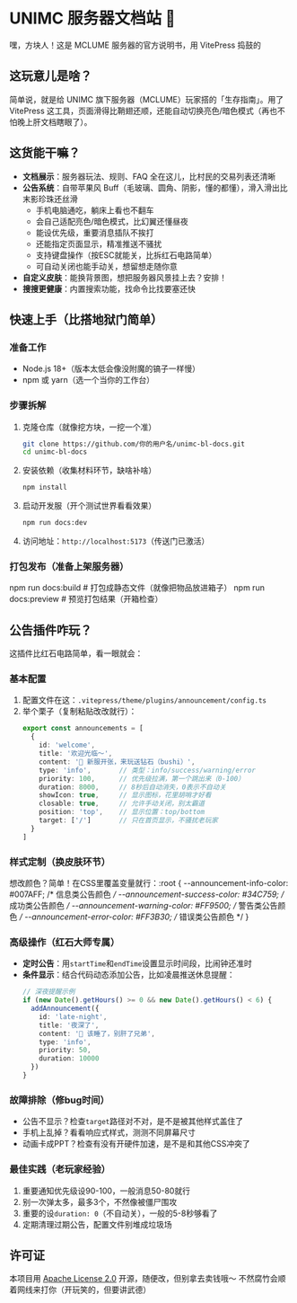 # UNIMC 服务器文档站 🚀

嘿，方块人！这是 MCLUME 服务器的官方说明书，用 VitePress 捣鼓的

## 这玩意儿是啥？

简单说，就是给 UNIMC 旗下服务器（MCLUME）玩家搭的「生存指南」。用了 VitePress 这工具，页面滑得比鞘翅还顺，还能自动切换亮色/暗色模式（再也不怕晚上肝文档瞎眼了）。

## 这货能干嘛？

- **文档展示**：服务器玩法、规则、FAQ 全在这儿，比村民的交易列表还清晰
- **公告系统**：自带苹果风 Buff（毛玻璃、圆角、阴影，懂的都懂），滑入滑出比末影珍珠还丝滑
  - 手机电脑通吃，躺床上看也不翻车
  - 会自己适配亮色/暗色模式，比幻翼还懂昼夜
  - 能设优先级，重要消息插队不挨打
  - 还能指定页面显示，精准推送不骚扰
  - 支持键盘操作（按ESC就能关，比拆红石电路简单）
  - 可自动关闭也能手动关，想留想走随你意
- **自定义皮肤**：能换背景图，想把服务器风景挂上去？安排！
- **搜搜更健康**：内置搜索功能，找命令比找要塞还快

## 快速上手（比搭地狱门简单）

### 准备工作

- Node.js 18+（版本太低会像没附魔的镐子一样慢）
- npm 或 yarn（选一个当你的工作台）

### 步骤拆解

1. 克隆仓库（就像挖方块，一挖一个准）
   ```bash
   git clone https://github.com/你的用户名/unimc-bl-docs.git
   cd unimc-bl-docs
   ```

2. 安装依赖（收集材料环节，缺啥补啥）
   ```bash
   npm install
   ```

3. 启动开发服（开个测试世界看看效果）
   ```bash
   npm run docs:dev
   ```

4. 访问地址：`http://localhost:5173`（传送门已激活）

### 打包发布（准备上架服务器）
npm run docs:build  # 打包成静态文件（就像把物品放进箱子）
npm run docs:preview  # 预览打包结果（开箱检查）
## 公告插件咋玩？

这插件比红石电路简单，看一眼就会：

### 基本配置

1. 配置文件在这：`.vitepress/theme/plugins/announcement/config.ts`
2. 举个栗子（复制粘贴改改就行）：
   ```typescript
   export const announcements = [
     {
       id: 'welcome',
       title: '欢迎光临～',
       content: '🎉 新服开张，来玩送钻石（bushi）',
       type: 'info',       // 类型：info/success/warning/error
       priority: 100,      // 优先级拉满，第一个跳出来（0-100）
       duration: 8000,     // 8秒后自动消失，0表示不自动关
       showIcon: true,     // 显示图标，花里胡哨才好看
       closable: true,     // 允许手动关闭，别太霸道
       position: 'top',    // 显示位置：top/bottom
       target: ['/']       // 只在首页显示，不骚扰老玩家
     }
   ]
   ```

### 样式定制（换皮肤环节）

想改颜色？简单！在CSS里覆盖变量就行：:root {
  --announcement-info-color: #007AFF;    /* 信息类公告颜色 */
  --announcement-success-color: #34C759; /* 成功类公告颜色 */
  --announcement-warning-color: #FF9500; /* 警告类公告颜色 */
  --announcement-error-color: #FF3B30;   /* 错误类公告颜色 */
}
### 高级操作（红石大师专属）

- **定时公告**：用`startTime`和`endTime`设置显示时间段，比闹钟还准时
- **条件显示**：结合代码动态添加公告，比如凌晨推送休息提醒：
  ```typescript
  // 深夜提醒示例
  if (new Date().getHours() >= 0 && new Date().getHours() < 6) {
    addAnnouncement({
      id: 'late-night',
      title: '夜深了',
      content: '🌙 该睡了，别肝了兄弟',
      type: 'info',
      priority: 50,
      duration: 10000
    })
  }
  ```

### 故障排除（修bug时间）

- 公告不显示？检查`target`路径对不对，是不是被其他样式盖住了
- 手机上乱掉？看看响应式样式，测测不同屏幕尺寸
- 动画卡成PPT？检查有没有开硬件加速，是不是和其他CSS冲突了

### 最佳实践（老玩家经验）

1. 重要通知优先级设90-100，一般消息50-80就行
2. 别一次弹太多，最多3个，不然像被僵尸围攻
3. 重要的设`duration: 0`（不自动关），一般的5-8秒够看了
4. 定期清理过期公告，配置文件别堆成垃圾场

## 许可证

本项目用 [Apache License 2.0](LICENSE) 开源，随便改，但别拿去卖钱哦～ 不然腐竹会顺着网线来打你（开玩笑的，但要讲武德）
